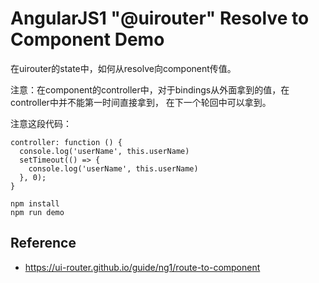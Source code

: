 AngularJS1 "@uirouter" Resolve to Component Demo
================================================

在uirouter的state中，如何从resolve向component传值。

注意：在component的controller中，对于bindings从外面拿到的值，在controller中并不能第一时间直接拿到，
在下一个轮回中可以拿到。

注意这段代码：

```
controller: function () {
  console.log('userName', this.userName)
  setTimeout(() => {
    console.log('userName', this.userName)
  }, 0);
}
```

```
npm install
npm run demo
```

Reference
---------

- <https://ui-router.github.io/guide/ng1/route-to-component>
